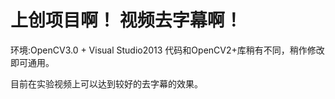上创项目啊！ 视频去字幕啊！
===========

环境:OpenCV3.0 + Visual Studio2013
代码和OpenCV2+库稍有不同，稍作修改即可通用。

目前在实验视频上可以达到较好的去字幕的效果。


